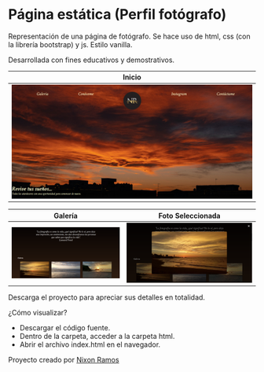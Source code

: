 # Página estática (Perfil fotógrafo)
Representación de una página de fotógrafo. Se hace uso de html, css (con la librería bootstrap) y js. Estilo vanilla.

Desarrollada con fines educativos y demostrativos.

| Inicio | 
| :-:   | 
| ![Inicio](https://github.com/NRamosD/MyPhotographyPage/blob/master/resources/foto1.PNG "Inicio") |

| Galería | Foto Seleccionada |
| :-:   | :-: | 
| ![Galería](https://github.com/NRamosD/MyPhotographyPage/blob/master/resources/foto2.PNG "Galería") | ![Foto Seleccionada](https://github.com/NRamosD/MyPhotographyPage/blob/master/resources/foto3.PNG "Galería") |

Descarga el proyecto para apreciar sus detalles en totalidad.

¿Cómo visualizar?
- Descargar el código fuente.
- Dentro de la carpeta, acceder a la carpeta html.
- Abrir el archivo index.html en el navegador.

Proyecto creado por [Nixon Ramos](https://github.com/NRamosD)
    